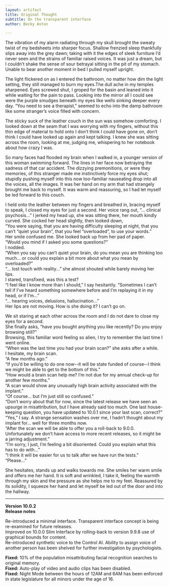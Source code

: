 ```yaml
---
layout: artifact
title: Original Thought
subtitle: On the transparent interface
author: Becky Aston

---
```


The vibration of my alarm radiating through my skull brought the sweaty twist of my bedsheets into sharper focus. Shallow frenzied sleep thankfully slips away into the grey dawn; taking with it the edges of sleek furniture I’d never seen and the strains of familiar raised voices. It was just a dream, but I couldn’t shake the sense of sour betrayal sitting in the pit of my stomach. Unable to bear another moment in bed I pulled myself upright.

The light flickered on as I entered the bathroom, no matter how dim the light setting, they still managed to burn my eyes.The dull ache in my temples sharpened. Eyes screwed shut, I groped for the basin and leaned into it while waiting for the pain to pass. Looking into the mirror all I could see were the purple smudges beneath my eyes like wells sinking deeper every day. “You need to see a therapist,” seemed to echo into the damp bathroom like some stranger’s voice filled with concern.

The sticky suck of the leather couch in the sun was somehow comforting. I looked down at the seam that I was worrying with my fingers, without this thin edge of material to hold onto I don’t think I could have gone on, don’t think I could have looked up again and kept talking. I knew she was sitting across the room, looking at me, judging me, whispering to her notebook about how crazy I was.  

So many faces had flooded my brain when I walked in, a younger version of this woman swimming forward. The lines in her face now betraying the sadness of that car accident. The dizzying premonitions, or were they memories, of this stranger made me instinctively force my eyes shut; stupidly pushing myself into this now too-familiar nauseating drop into all the voices, all the images. It was her hand on my arm that had strangely brought me back to myself. It was warm and reassuring, so I had let myself be led forward to this couch.

I held onto the leather between my fingers and breathed in, bracing myself to speak, I closed my eyes for just a second. Her voice rang out, “... clinical psychosis…” I jerked my head up, she was sitting there, her mouth kindly curved. She cocked her head slightly, then looked down,   
“You were saying, that you are having difficulty sleeping at night, that you can’t “quiet your brain”, that you feel “overloaded”, to use your words.”    
Her smile confused me. She looked back up from her pad of paper.    
“Would you mind if I asked you some questions?”    
I nodded.    
“When you say you can’t quiet your brain, do you mean you are thinking too much... or could you explain a bit more about what you mean by overloaded?”    
“... lost touch with reality…” she almost shouted while barely moving her lips.    
I stared, transfixed, was this a test?    
“I feel like I know more than I should,” I say hesitantly. “Sometimes I can’t tell if I’ve heard something somewhere before and I’m replaying it in my head, or if I’m…”   
“... hearing voices, delusions, hallucination…”   
Her lips are not moving. How is she doing it? I can’t go on.

We sit staring at each other across the room and I do not dare to close my eyes for a second.  
She finally asks, “have you bought anything you like recently? Do you enjoy browsing still?”  
Browsing, this familiar word feeling so alien, I try to remember the last time I went online.   
“When was the last time you had your brain scan?” she asks after a while.   
I hesitate, my brain scan.   
“A few months ago.”    
“If you’d be willing to do one now--it will be state funded of course--I think we might be able to get to the bottom of this.”    
“How would a brain scan help me? I’m not due for my annual check-up for another few months.”   
“A scan would show any unusually high brain activity associated with the implant.”    
“Of course... but I’m just still so confused.”   
“Don’t worry about that for now, since the latest release we have seen an upsurge in misattribution, but I have already said too much. One last house-keeping question, you have updated to 10.0.1 since your last scan, correct?”   
“Yes,” I say. A strange sensation washes over me, I hadn’t thought about my implant for... well for three months now.   
“After the scan we will be able to offer you a roll-back to 9.0.0. Unfortunately we don’t have access to more recent releases, so it might be a jarring adjustment.”   
“I’m sorry, I just, I’m feeling a bit disoriented. Could you explain what this has to do with…”   
“I think it will be easier for us to talk after we have run the tests.”   
“Please...”

She hesitates, stands up and walks towards me. She smiles her warm smile and offers me her hand. It is soft and wrinkled, I take it, feeling the warmth through my skin and the pressure as she helps me to my feet. Reassured by its solidity, I squeeze her hand and let myself be led out of the door and into the hallway.





-----

**Version 10.0.2**    
**Release notes**

Re-introduced a minimal interface. Transparent interface concept is being re-examined for future releases.    
Improved on 10.0.0 Slim Interface by rolling-back to version 9.9.8 use of graphical bounds for content.    
Re-introduced synthetic voice to the Control AI. Ability to assign voice of another person has been shelved for further investigation by psychologists.   

**Fixed:** 10% of the population misattributing facial recognition searches to original memory.    
**Fixed:** Auto-play of video and audio clips has been disabled.   
**Fixed:** Night Mode between the hours of 12AM and 6AM has been enforced in state legislature for all minors under the age of 16.   

